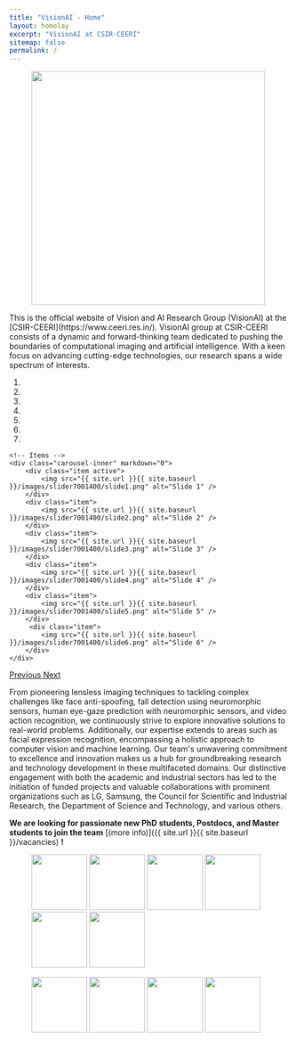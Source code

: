 ```yaml
---
title: "VisionAI - Home"
layout: homelay
excerpt: "VisionAI at CSIR-CEERI"
sitemap: false
permalink: /
---
```


<figure class="first">
  <img src="{{ site.url }}{{ site.baseurl }}/images/logopic/vai-removebg.png" style="width: 420px">
</figure>
This is the official website of Vision and AI Research Group (VisionAI) at the [CSIR-CEERI](https://www.ceeri.res.in/). VisionAI group at CSIR-CEERI consists of a dynamic and forward-thinking team dedicated to pushing the boundaries of computational imaging and artificial intelligence. With a keen focus on advancing cutting-edge technologies, our research spans a wide spectrum of interests.

<div markdown="0" id="carousel" class="carousel slide" data-ride="carousel" data-interval="4000" data-pause="hover" >
    <!-- Menu -->
    <ol class="carousel-indicators">
        <li data-target="#carousel" data-slide-to="0" class="active"></li>
        <li data-target="#carousel" data-slide-to="1"></li>
        <li data-target="#carousel" data-slide-to="2"></li>
        <li data-target="#carousel" data-slide-to="3"></li>
        <li data-target="#carousel" data-slide-to="4"></li>
        <li data-target="#carousel" data-slide-to="5"></li>
        <li data-target="#carousel" data-slide-to="6"></li>
    </ol>

    <!-- Items -->
    <div class="carousel-inner" markdown="0">
        <div class="item active">
            <img src="{{ site.url }}{{ site.baseurl }}/images/slider7001400/slide1.png" alt="Slide 1" />
        </div>
        <div class="item">
            <img src="{{ site.url }}{{ site.baseurl }}/images/slider7001400/slide2.png" alt="Slide 2" />
        </div>
        <div class="item">
            <img src="{{ site.url }}{{ site.baseurl }}/images/slider7001400/slide3.png" alt="Slide 3" />
        </div>
        <div class="item">
            <img src="{{ site.url }}{{ site.baseurl }}/images/slider7001400/slide4.png" alt="Slide 4" />
        </div>
        <div class="item">
            <img src="{{ site.url }}{{ site.baseurl }}/images/slider7001400/slide5.png" alt="Slide 5" />
        </div>       
         <div class="item">
            <img src="{{ site.url }}{{ site.baseurl }}/images/slider7001400/slide6.png" alt="Slide 6" />
        </div>
    </div>
  <a class="left carousel-control" href="#carousel" role="button" data-slide="prev">
    <span class="glyphicon glyphicon-chevron-left" aria-hidden="true"></span>
    <span class="sr-only">Previous</span>
  </a>
  <a class="right carousel-control" href="#carousel" role="button" data-slide="next">
    <span class="glyphicon glyphicon-chevron-right" aria-hidden="true"></span>
    <span class="sr-only">Next</span>
  </a>
</div>


From pioneering lensless imaging techniques to tackling complex challenges like face anti-spoofing, fall detection using neuromorphic sensors, human eye-gaze prediction with neuromorphic sensors, and video action recognition, we continuously strive to explore innovative solutions to real-world problems. Additionally, our expertise extends to areas such as facial expression recognition, encompassing a holistic approach to computer vision and machine learning. Our team's unwavering commitment to excellence and innovation makes us a hub for groundbreaking research and technology development in these multifaceted domains. Our distinctive engagement with both the academic and industrial sectors has led to the initiation of funded projects and valuable collaborations with prominent organizations such as LG, Samsung, the Council for Scientific and Industrial Research, the Department of Science and Technology, and various others.  

 **We are looking for passionate new PhD students, Postdocs, and Master students to join the team** [(more info)]({{ site.url }}{{ site.baseurl }}/vacancies) **!**




<figure class="sixth">
  <img src="{{ site.url }}{{ site.baseurl }}/images/logopic/csir-removebg.png" style="width: 100px">
  <img src="{{ site.url }}{{ site.baseurl }}/images/logopic/DST-removebg.png" style="width: 100px">
  <img src="{{ site.url }}{{ site.baseurl }}/images/logopic/meity-removebg.png" style="width: 100px">
  <img src="{{ site.url }}{{ site.baseurl }}/images/logopic/samsung-removebg.png" style="width: 100px">
  <img src="{{ site.url }}{{ site.baseurl }}/images/logopic/lg-removebg.png" style="width: 100px">
  <img src="{{ site.url }}{{ site.baseurl }}/images/logopic/kh-removebg.png" style="width: 100px">
</figure>

<figure class="fourth">
  <img src="{{ site.url }}{{ site.baseurl }}/images/logopic/bits-removebg.png" style="width: 100px">
  <img src="{{ site.url }}{{ site.baseurl }}/images/logopic/hiro-removebg.png" style="width: 100px">
  <img src="{{ site.url }}{{ site.baseurl }}/images/logopic/iitind-removebg.png" style="width: 100px">
  <img src="{{ site.url }}{{ site.baseurl }}/images/logopic/naga-removebg.png" style="width: 100px">
</figure>
